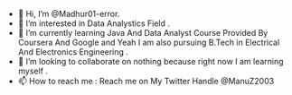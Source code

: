 - 👋 Hi, I’m @Madhur01-error.
- 👀 I’m interested in Data Analystics Field .
- 🌱 I’m currently learning Java And Data Analyst Course Provided By Coursera And Google and Yeah I am also pursuing B.Tech in Electrical And Electronics Engineering .
- 💞️ I’m looking to collaborate on nothing because right now I am learning myself .
- 📫 How to reach me : Reach me on My Twitter Handle @ManuZ2003

<!---
Madhur01-error/Madhur01-error is a ✨ special ✨ repository because its `README.md` (this file) appears on your GitHub profile.
You can click the Preview link to take a look at your changes.
--->
